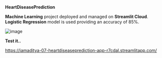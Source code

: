 **HeartDiseasePrediction**

**Machine Learning** project deployed and managed on **Streamlit Cloud**.
**Logistic Regression** model is used providing an accuracy of 85%.

![image](https://user-images.githubusercontent.com/78898449/189519049-79530366-504d-4285-87ba-faf583bc294c.png)

**Test it..**

https://iamaditya-07-heartdiseaseprediction-app-r7cdal.streamlitapp.com/
